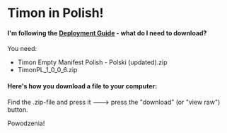 # Timon in Polish!
#### I'm following the [Deployment Guide](https://github.com/Erithano/Timon-Your-FAQ-bot-for-Microsoft-Teams/wiki/Deployment-Guide) - what do I need to download?
You need:
* Timon Empty Manifest Polish - Polski (updated).zip
* TimonPL_1_0_0_6.zip 
#### Here's how you download a file to your computer:
Find the .zip-file and press it 🡒 press the "download" (or "view raw") button.

Powodzenia!
